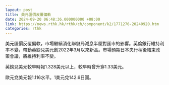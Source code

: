```yaml
---
layout: post
title: 美元匯價反覆偏軟
date: 2024-09-20 06:48:36.000000000 +08:00
link: https://news.rthk.hk/rthk/ch/component/k2/1771276-20240920.htm
categories: rthk
---
```


美元匯價反覆偏軟，市場繼續消化聯儲局減息半厘對匯市的影響。英倫銀行維持利率不變，帶動英鎊兌美元創2022年3月以來新高。市場預期日本央行稍後結束政策會議，將維持利率不變。

英鎊兌美元較早時報1.328美元以上，較早時曾升穿1.33美元。

歐元兌美元報1.116水平。1美元兌142.6日圓。
